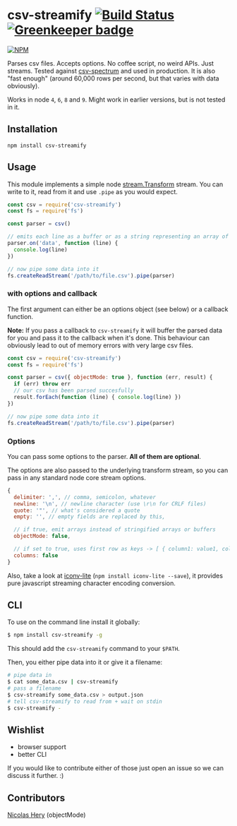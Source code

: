 csv-streamify [![Build Status](https://travis-ci.org/klaemo/csv-stream.svg?branch=master)](https://travis-ci.org/klaemo/csv-stream) [![Greenkeeper badge](https://badges.greenkeeper.io/klaemo/csv-stream.svg)](https://greenkeeper.io/)
===

[![NPM](https://nodei.co/npm/csv-streamify.png?downloadRank=true)](https://nodei.co/npm/csv-streamify/)

Parses csv files. Accepts options. No coffee script, no weird APIs. Just streams. Tested against [csv-spectrum](https://github.com/maxogden/csv-spectrum) and used in production.
It is also "fast enough" (around 60,000 rows per second, but that varies with data obviously).

Works in node `4`, `6`, `8` and `9`. Might work in earlier versions, but is not tested in it.

## Installation

```
npm install csv-streamify
```

## Usage

This module implements a simple node [stream.Transform](http://nodejs.org/api/stream.html#stream_class_stream_transform) stream.
You can write to it, read from it and use `.pipe` as you would expect.

```javascript
const csv = require('csv-streamify')
const fs = require('fs')

const parser = csv()

// emits each line as a buffer or as a string representing an array of fields
parser.on('data', function (line) {
  console.log(line)
})

// now pipe some data into it
fs.createReadStream('/path/to/file.csv').pipe(parser)
```

### with options and callback

The first argument can either be an options object (see below) or a callback function.

__Note:__ If you pass a callback to `csv-streamify` it will buffer the parsed data for you and
pass it to the callback when it's done. This behaviour can obviously lead to out of memory errors with very large csv files.

```javascript
const csv = require('csv-streamify')
const fs = require('fs')

const parser = csv({ objectMode: true }, function (err, result) {
  if (err) throw err
  // our csv has been parsed succesfully
  result.forEach(function (line) { console.log(line) })
})

// now pipe some data into it
fs.createReadStream('/path/to/file.csv').pipe(parser)
```

### Options

You can pass some options to the parser. **All of them are optional**.

The options are also passed to the underlying transform stream, so you can pass in any standard node core stream options.

```javascript
{
  delimiter: ',', // comma, semicolon, whatever
  newline: '\n', // newline character (use \r\n for CRLF files)
  quote: '"', // what's considered a quote
  empty: '', // empty fields are replaced by this,

  // if true, emit arrays instead of stringified arrays or buffers
  objectMode: false,

  // if set to true, uses first row as keys -> [ { column1: value1, column2: value2 }, ...]
  columns: false
}
```

Also, take a look at [iconv-lite](https://github.com/ashtuchkin/iconv-lite) (`npm install iconv-lite --save`), it provides pure javascript streaming character encoding conversion.

## CLI

To use on the command line install it globally:

```bash
$ npm install csv-streamify -g
```

This should add the `csv-streamify` command to your `$PATH`.

Then, you either pipe data into it or give it a filename:

```bash
# pipe data in
$ cat some_data.csv | csv-streamify
# pass a filename
$ csv-streamify some_data.csv > output.json
# tell csv-streamify to read from + wait on stdin
$ csv-streamify -
```

## Wishlist

- browser support
- better CLI

If you would like to contribute either of those just open an issue so we can discuss it further. :)

## Contributors

[Nicolas Hery](https://github.com/nicolashery) (objectMode)
